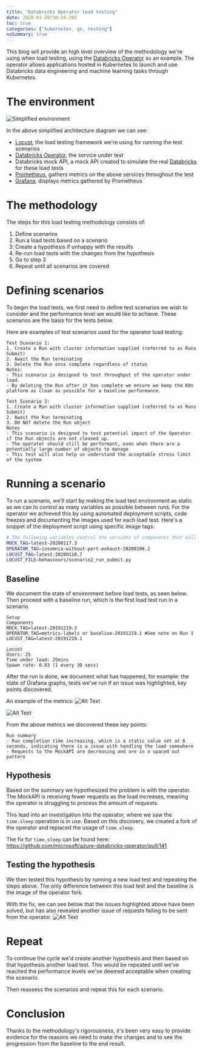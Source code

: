 ```yaml
---
title: "Databricks Operator load testing"
date: 2020-01-28T10:24:20Z
toc: true
categories: ["kubernetes, go, testing"]
noSummary: true
---
```


This blog will provide an high level overview of the methodology we're using when load testing, using the [Databricks Operator](https://github.com/microsoft/azure-databricks-operator) as an example.
The operator allows applications hosted in Kubernetes to launch and use Databricks data engineering and machine learning tasks through Kubernetes.

# The environment

![Simplified environment](https://dev-to-uploads.s3.amazonaws.com/i/v70vm6f13e51a8f513eh.png)

In the above simplified architecture diagram we can see:

- [Locust](https://locust.io/), the load testing framework we're using for running the test scenarios
- [Databricks Operator](https://github.com/microsoft/azure-databricks-operator), the service under test
- Databricks mock API, a mock API created to simulate the real [Databricks](https://databricks.com/) for these load tests
- [Prometheus](https://prometheus.io/), gathers metrics on the above services throughout the test
- [Grafana](https://grafana.com/), displays metrics gathered by Prometheus 

# The methodology

The steps for this load testing methodology consists of:

1. Define scenarios 
2. Run a load tests based on a scenario
3. Create a hypothesis if unhappy with the results
  1. Re-run load tests with the changes from the hypothesis
  2. Go to step 3
6. Repeat until all scenarios are covered 

# Defining scenarios

To begin the load tests, we first need to define test scenarios we wish to consider and the performance level we would like to achieve. These scenarios are the basis for the tests below.

Here are examples of test scenarios used for the operator load testing:
```
Test Scenario 1:
1. Create a Run with cluster information supplied (referred to as Runs Submit)
2. Await the Run terminating
3. Delete the Run once complete regardless of status
Notes:
- This scenario is designed to test throughput of the operator under load.
- By deleting the Run after it has complete we ensure we keep the K8s platform as clean as possible for a baseline performance.

Test Scenario 2:
1. Create a Run with cluster information supplied (referred to as Runs Submit)
2. Await the Run terminating
3. DO NOT delete the Run object
Notes
- This scenario is designed to test potential impact of the Operator if the Run objects are not cleaned up.
- The operator should still be performant, even when there are a potentially large number of objects to manage
- This test will also help us understand the acceptable stress limit of the system
```

# Running a scenario

To run a scenario, we'll start by making the load test environment as static as we can to control as many variables as possible between runs. For the operator we achieved this by using automated deployment scripts, code freezes and documenting the images used for each load test. Here's a snippet of the deployment script using specific image tags:


```bash
# The following variables control the versions of components that will be deployed
MOCK_TAG=latest-20200117.3
OPERATOR_TAG=insomnia-without-port-exhaust-20200106.2
LOCUST_TAG=latest-20200110.7
LOCUST_FILE=behaviours/scenario2_run_submit.py
```

## Baseline

We document the state of environment before load tests, as seen below. Then proceed with a baseline run, which is the first load test run in a scenario. 

```
Setup
Components
MOCK_TAG=latest-20191219.3
OPERATOR_TAG=metrics-labels or baseline-20191219.1 #See note on Run 1
LOCUST_TAG=latest-20191219.1

Locust
Users: 25
Time under load: 25mins
Spawn rate: 0.03 (1 every 30 secs)
```

After the run is done, we document what has happened, for example: the state of Grafana graphs, tests we've run if an issue was highlighted, key points discovered.

An example of the metrics:
![Alt Text](https://dev-to-uploads.s3.amazonaws.com/i/84r01d0svnmaptrdsb3k.png)

![Alt Text](https://dev-to-uploads.s3.amazonaws.com/i/4ttnf2ch93g7e913n3pd.png)


From the above metrics we discovered these key points:
```
Run summary
- Run completion time increasing, which is a static value set at 6 seconds, indicating there is a issue with handling the load somewhere
- Requests to the MockAPI are decreasing and are in a spaced out pattern
```

## Hypothesis

Based on the summary we hypothesized the problem is with the operator. The MockAPI is receiving fewer requests as the load increases, meaning the operator is struggling to process the amount of requests.

This lead into an investigation into the operator, where we saw the `time.sleep` operation is in use. Based on this discovery, we created a fork of the operator and replaced the usage of `time.sleep`.

The fix for `time.sleep` can be found here: <https://github.com/microsoft/azure-databricks-operator/pull/141>

## Testing the hypothesis 

We then tested this hypothesis by running a new load test and repeating the steps above. The only difference between this load test and the baseline is the image of the operator fork.

With the fix, we can see below that the issues highlighted above have been solved, but has also revealed another issue of requests failing to be sent from the operator. 
![Alt Text](https://dev-to-uploads.s3.amazonaws.com/i/30wxugujhuamv1a580ey.png)

# Repeat

To continue the cycle we'd create another hypothesis and then based on that hypothesis another load test. This would be repeated until we've reached the performance levels we've deemed acceptable when creating the scenario. 

Then reassess the scenarios and repeat this for each scenario. 

# Conclusion

Thanks to the methodology's rigorousness, it's been very easy to provide evidence for the reasons we need to make the changes and to see the progression from the baseline to the end result.